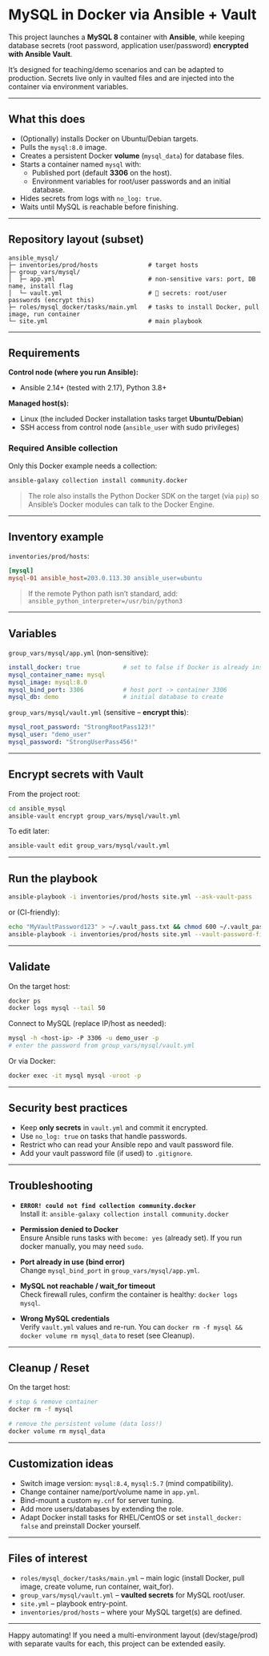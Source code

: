 # MySQL in Docker via Ansible + Vault

This project launches a **MySQL 8** container with **Ansible**, while keeping database secrets (root password, application user/password) **encrypted with Ansible Vault**.

It’s designed for teaching/demo scenarios and can be adapted to production. Secrets live only in vaulted files and are injected into the container via environment variables.

---

## What this does

- (Optionally) installs Docker on Ubuntu/Debian targets.
- Pulls the `mysql:8.0` image.
- Creates a persistent Docker **volume** (`mysql_data`) for database files.
- Starts a container named `mysql` with:
  - Published port (default **3306** on the host).
  - Environment variables for root/user passwords and an initial database.
- Hides secrets from logs with `no_log: true`.
- Waits until MySQL is reachable before finishing.

---

## Repository layout (subset)

```
ansible_mysql/
├─ inventories/prod/hosts              # target hosts
├─ group_vars/mysql/
│  ├─ app.yml                          # non-sensitive vars: port, DB name, install flag
│  └─ vault.yml                        # 🔐 secrets: root/user passwords (encrypt this)
├─ roles/mysql_docker/tasks/main.yml   # tasks to install Docker, pull image, run container
└─ site.yml                            # main playbook
```

---

## Requirements

**Control node (where you run Ansible):**
- Ansible 2.14+ (tested with 2.17), Python 3.8+

**Managed host(s):**
- Linux (the included Docker installation tasks target **Ubuntu/Debian**)
- SSH access from control node (`ansible_user` with sudo privileges)

### Required Ansible collection
Only this Docker example needs a collection:
```bash
ansible-galaxy collection install community.docker
```

> The role also installs the Python Docker SDK on the target (via `pip`) so Ansible’s Docker modules can talk to the Docker Engine.

---

## Inventory example

`inventories/prod/hosts`:
```ini
[mysql]
mysql-01 ansible_host=203.0.113.30 ansible_user=ubuntu
```

> If the remote Python path isn’t standard, add: `ansible_python_interpreter=/usr/bin/python3`

---

## Variables

`group_vars/mysql/app.yml` (non-sensitive):
```yaml
install_docker: true            # set to false if Docker is already installed
mysql_container_name: mysql
mysql_image: mysql:8.0
mysql_bind_port: 3306           # host port -> container 3306
mysql_db: demo                  # initial database to create
```

`group_vars/mysql/vault.yml` (sensitive – **encrypt this**):
```yaml
mysql_root_password: "StrongRootPass123!"
mysql_user: "demo_user"
mysql_password: "StrongUserPass456!"
```

---

## Encrypt secrets with Vault

From the project root:
```bash
cd ansible_mysql
ansible-vault encrypt group_vars/mysql/vault.yml
```

To edit later:
```bash
ansible-vault edit group_vars/mysql/vault.yml
```

---

## Run the playbook

```bash
ansible-playbook -i inventories/prod/hosts site.yml --ask-vault-pass
```
or (CI-friendly):
```bash
echo "MyVaultPassword123" > ~/.vault_pass.txt && chmod 600 ~/.vault_pass.txt
ansible-playbook -i inventories/prod/hosts site.yml --vault-password-file ~/.vault_pass.txt
```

---

## Validate

On the target host:
```bash
docker ps
docker logs mysql --tail 50
```

Connect to MySQL (replace IP/host as needed):
```bash
mysql -h <host-ip> -P 3306 -u demo_user -p
# enter the password from group_vars/mysql/vault.yml
```

Or via Docker:
```bash
docker exec -it mysql mysql -uroot -p
```

---

## Security best practices

- Keep **only secrets** in `vault.yml` and commit it encrypted.
- Use `no_log: true` on tasks that handle passwords.
- Restrict who can read your Ansible repo and vault password file.
- Add your vault password file (if used) to `.gitignore`.

---

## Troubleshooting

- **`ERROR! could not find collection community.docker`**  
  Install it: `ansible-galaxy collection install community.docker`

- **Permission denied to Docker**  
  Ensure Ansible runs tasks with `become: yes` (already set). If you run docker manually, you may need `sudo`.

- **Port already in use (bind error)**  
  Change `mysql_bind_port` in `group_vars/mysql/app.yml`.

- **MySQL not reachable / wait_for timeout**  
  Check firewall rules, confirm the container is healthy: `docker logs mysql`.

- **Wrong MySQL credentials**  
  Verify `vault.yml` values and re-run. You can `docker rm -f mysql && docker volume rm mysql_data` to reset (see Cleanup).

---

## Cleanup / Reset

On the target host:
```bash
# stop & remove container
docker rm -f mysql

# remove the persistent volume (data loss!)
docker volume rm mysql_data
```

---

## Customization ideas

- Switch image version: `mysql:8.4`, `mysql:5.7` (mind compatibility).
- Change container name/port/volume name in `app.yml`.
- Bind-mount a custom `my.cnf` for server tuning.
- Add more users/databases by extending the role.
- Adapt Docker install tasks for RHEL/CentOS or set `install_docker: false` and preinstall Docker yourself.

---

## Files of interest

- `roles/mysql_docker/tasks/main.yml` – main logic (install Docker, pull image, create volume, run container, wait_for).  
- `group_vars/mysql/vault.yml` – **vaulted secrets** for MySQL root/user.  
- `site.yml` – playbook entry-point.  
- `inventories/prod/hosts` – where your MySQL target(s) are defined.

---

Happy automating! If you need a multi-environment layout (dev/stage/prod) with separate vaults for each, this project can be extended easily.
